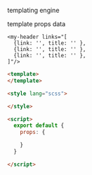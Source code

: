 templating engine


template
props
data

```
<my-header links="[
  {link: '', title: '' },
  {link: '', title: '' },
  {link: '', title: '' },
]"/>
```

```html
<template>
</template>

<style lang="scss">

</style>

<script>
  export default {
    props: {

    }
  }

</script>
```